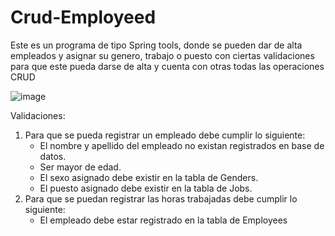 # Crud-Employeed
Este es un programa de tipo Spring tools, donde se pueden dar de alta empleados y asignar su genero, trabajo o puesto 
con ciertas validaciones para que este pueda darse de alta y cuenta con otras todas las operaciones CRUD






![image](https://github.com/ReyesGa/Crud-Employeed/assets/100898695/377d9773-142a-4699-8384-c96956058224)




Validaciones:
1. Para que se pueda registrar un empleado debe cumplir lo siguiente:
    * El nombre y apellido del empleado no existan registrados en base de datos.
    * Ser mayor de edad.
    * El sexo asignado debe existir en la tabla de Genders.
    * El puesto asignado debe existir en la tabla de Jobs.
3. Para que se puedan registrar las horas trabajadas debe cumplir lo siguiente:
    * El empleado debe estar registrado en la tabla de Employees
